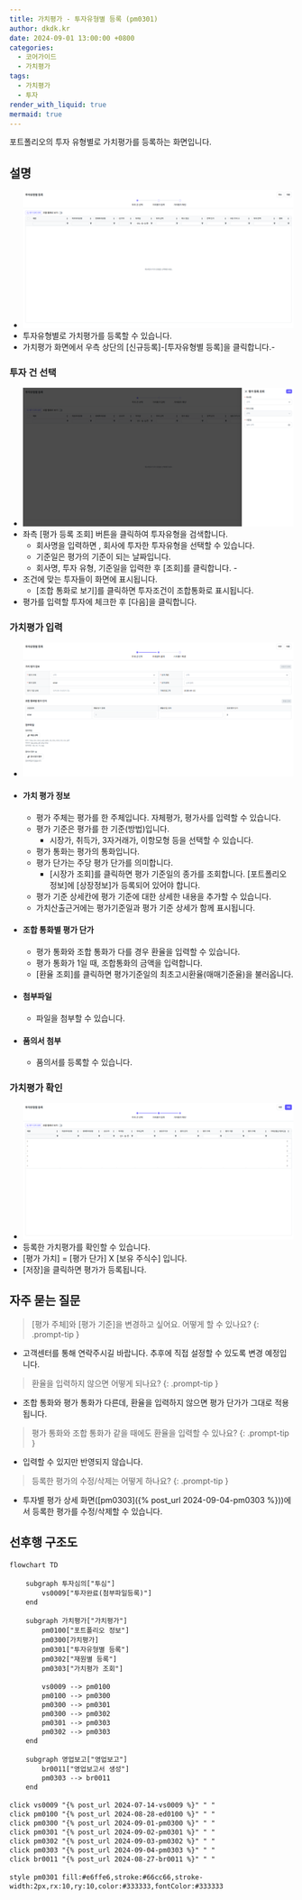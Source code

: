 ```yaml
---
title: 가치평가 - 투자유형별 등록 (pm0301)
author: dkdk.kr
date: 2024-09-01 13:00:00 +0800
categories:
  - 코어가이드
  - 가치평가
tags:
  - 가치평가
  - 투자
render_with_liquid: true
mermaid: true
---
```

포트폴리오의 투자 유형별로 가치평가를 등록하는 화면입니다.

## 설명
-  ![가치평가2](assets/img/Pasted%20image%2020250122150713.png)
- 투자유형별로 가치평가를 등록할 수 있습니다. 
- 가치평가 화면에서 우측 상단의 [신규등록]-[투자유형별 등록]을 클릭합니다.-
### 투자 건 선택
- ![가치평가3](assets/img/Pasted%20image%2020250122150742.png)
- 좌측 [평가 등록 조회] 버튼을 클릭하여 투자유형을 검색합니다.
	- 회사명을 입력하면 , 회사에 투자한 투자유형을 선택할 수 있습니다.
	- 기준일은 평가의 기준이 되는 날짜입니다. 
	- 회사명, 투자 유형, 기준일을 입력한 후 [조회]를 클릭합니다.	- 
- 조건에 맞는 투자들이 화면에 표시됩니다.
	- [조합 통화로 보기]를 클릭하면 투자조건이 조합통화로 표시됩니다.
- 평가를 입력할 투자에 체크한 후 [다음]을 클릭합니다.
### 가치평가 입력
- ![가치평가4](assets/img/Pasted%20image%2020250122150819.png)
- #### 가치 평가 정보
	- 평가 주체는 평가를 한 주체입니다. 자체평가, 평가사를 입력할 수 있습니다.
	- 평가 기준은 평가를 한 기준(방법)입니다.
		- 시장가, 취득가, 3자거래가, 이항모형 등을 선택할 수 있습니다.
	- 평가 통화는 평가의 통화입니다.
	- 평가 단가는 주당 평가 단가를 의미합니다.
		- [시장가 조회]를 클릭하면 평가 기준일의 종가를 조회합니다. [포트폴리오 정보]에 [상장정보]가 등록되어 있어야 합니다.
	- 평가 기준 상세칸에 평가 기준에 대한 상세한 내용을 추가할 수 있습니다.
	- 가치산출근거에는 평가기준일과 평가 기준 상세가 함께 표시됩니다. 
- #### 조합 통화별 평가 단가
	- 평가 통화와 조합 통화가 다를 경우 환율을 입력할 수 있습니다.
	- 평가 통화가 1일 때, 조합통화의 금액을 입력합니다.
	- [환율 조회]를 클릭하면 평가기준일의 최초고시환율(매매기준율)을 불러옵니다.
- #### 첨부파일
	- 파일을 첨부할 수 있습니다.
- #### 품의서 첨부
	- 품의서를 등록할 수 있습니다.
### 가치평가 확인
- ![가치평가6](assets/img/Pasted%20image%2020250122151015.png)
- 등록한 가치평가를 확인할 수 있습니다.
- [평가 가치] = [평가 단가] X [보유 주식수] 입니다.
- [저장]을 클릭하면 평가가 등록됩니다.  

## 자주 묻는 질문

> [평가 주체]와 [평가 기준]을 변경하고 싶어요. 어떻게 할 수 있나요?
{: .prompt-tip }

- 고객센터를 통해 연락주시길 바랍니다. 추후에 직접 설정할 수 있도록 변경 예정입니다. 

> 환율을 입력하지 않으면 어떻게 되나요?
{: .prompt-tip }

- 조합 통화와 평가 통화가 다른데, 환율을 입력하지 않으면 평가 단가가 그대로 적용됩니다. 
  
> 평가 통화와 조합 통화가 같을 때에도 환율을 입력할 수 있나요?
{: .prompt-tip }

- 입력할 수 있지만 반영되지 않습니다.

> 등록한 평가의 수정/삭제는 어떻게 하나요?
{: .prompt-tip }

- 투자별 평가 상세 화면([pm0303]({% post_url 2024-09-04-pm0303 %}))에서 등록한 평가를 수정/삭제할 수 있습니다.

## 선후행 구조도
```mermaid
flowchart TD

    subgraph 투자심의["투심"]
        vs0009["투자완료(첨부파일등록)"]
    end

    subgraph 가치평가["가치평가"]
	    pm0100["포트폴리오 정보"]
	    pm0300[가치평가]
        pm0301["투자유형별 등록"]
        pm0302["재원별 등록"]
        pm0303["가치평가 조회"]
        
        vs0009 --> pm0100
        pm0100 --> pm0300
	    pm0300 --> pm0301
        pm0300 --> pm0302
        pm0301 --> pm0303
        pm0302 --> pm0303       
    end

    subgraph 영업보고["영업보고"]
        br0011["영업보고서 생성"]
        pm0303 --> br0011
    end

click vs0009 "{% post_url 2024-07-14-vs0009 %}" " "
click pm0100 "{% post_url 2024-08-28-ed0100 %}" " "
click pm0300 "{% post_url 2024-09-01-pm0300 %}" " "
click pm0301 "{% post_url 2024-09-02-pm0301 %}" " "
click pm0302 "{% post_url 2024-09-03-pm0302 %}" " "
click pm0303 "{% post_url 2024-09-04-pm0303 %}" " "
click br0011 "{% post_url 2024-08-27-br0011 %}" " "

style pm0301 fill:#e6ffe6,stroke:#66cc66,stroke-width:2px,rx:10,ry:10,color:#333333,fontColor:#333333


```
